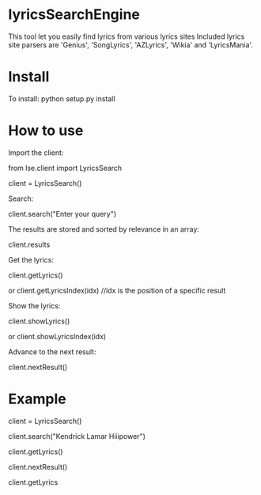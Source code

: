 # lyricsSearchEngine
This tool let you easily find lyrics from various lyrics sites
Included lyrics site parsers are 'Genius', 'SongLyrics', 'AZLyrics', 'Wikia' and 'LyricsMania'.

# Install
To install:
python setup.py install

# How to use
Import the client:

from lse.client import LyricsSearch

client = LyricsSearch()


Search:

client.search("Enter your query")

The results are stored and sorted by relevance in an array:

client.results


Get the lyrics:

client.getLyrics()

or client.getLyricsIndex(idx)  //idx is the position of a specific result 


Show the lyrics:

client.showLyrics()

or client.showLyricsIndex(idx)


Advance to the next result:

client.nextResult()


# Example
client = LyricsSearch()

client.search("Kendrick Lamar Hiiipower")

client.getLyrics()

client.nextResult()

client.getLyrics
